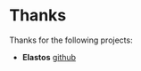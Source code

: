 # Thanks

Thanks for the following projects:

- **Elastos** [github](https://github.com/elastos/Elastos.ELA.SideChain)

